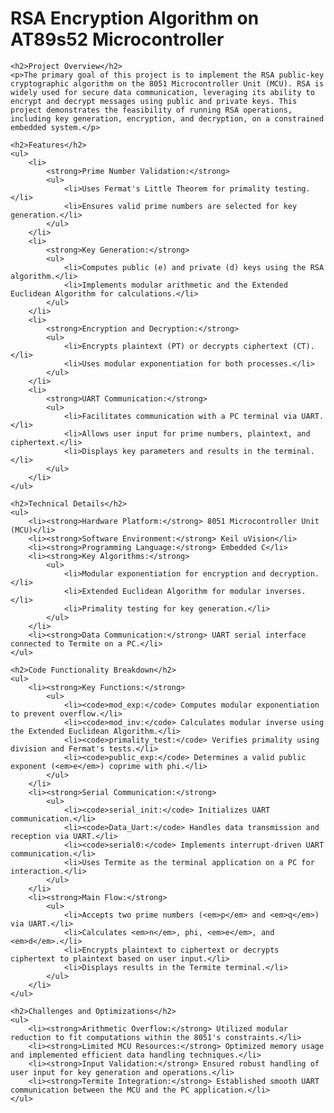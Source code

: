 <!DOCTYPE html>
<html lang="en">
<head>
    <meta charset="UTF-8">
    <meta name="viewport" content="width=device-width, initial-scale=1.0">
    <title>RSA Encryption Algorithm on AT89s52</title>
</head>
<body>
    <h1>RSA Encryption Algorithm on AT89s52 Microcontroller</h1>

    <h2>Project Overview</h2>
    <p>The primary goal of this project is to implement the RSA public-key cryptographic algorithm on the 8051 Microcontroller Unit (MCU). RSA is widely used for secure data communication, leveraging its ability to encrypt and decrypt messages using public and private keys. This project demonstrates the feasibility of running RSA operations, including key generation, encryption, and decryption, on a constrained embedded system.</p>

    <h2>Features</h2>
    <ul>
        <li>
            <strong>Prime Number Validation:</strong>
            <ul>
                <li>Uses Fermat's Little Theorem for primality testing.</li>
                <li>Ensures valid prime numbers are selected for key generation.</li>
            </ul>
        </li>
        <li>
            <strong>Key Generation:</strong>
            <ul>
                <li>Computes public (e) and private (d) keys using the RSA algorithm.</li>
                <li>Implements modular arithmetic and the Extended Euclidean Algorithm for calculations.</li>
            </ul>
        </li>
        <li>
            <strong>Encryption and Decryption:</strong>
            <ul>
                <li>Encrypts plaintext (PT) or decrypts ciphertext (CT).</li>
                <li>Uses modular exponentiation for both processes.</li>
            </ul>
        </li>
        <li>
            <strong>UART Communication:</strong>
            <ul>
                <li>Facilitates communication with a PC terminal via UART.</li>
                <li>Allows user input for prime numbers, plaintext, and ciphertext.</li>
                <li>Displays key parameters and results in the terminal.</li>
            </ul>
        </li>
    </ul>

    <h2>Technical Details</h2>
    <ul>
        <li><strong>Hardware Platform:</strong> 8051 Microcontroller Unit (MCU)</li>
        <li><strong>Software Environment:</strong> Keil uVision</li>
        <li><strong>Programming Language:</strong> Embedded C</li>
        <li><strong>Key Algorithms:</strong>
            <ul>
                <li>Modular exponentiation for encryption and decryption.</li>
                <li>Extended Euclidean Algorithm for modular inverses.</li>
                <li>Primality testing for key generation.</li>
            </ul>
        </li>
        <li><strong>Data Communication:</strong> UART serial interface connected to Termite on a PC.</li>
    </ul>

    <h2>Code Functionality Breakdown</h2>
    <ul>
        <li><strong>Key Functions:</strong>
            <ul>
                <li><code>mod_exp:</code> Computes modular exponentiation to prevent overflow.</li>
                <li><code>mod_inv:</code> Calculates modular inverse using the Extended Euclidean Algorithm.</li>
                <li><code>primality_test:</code> Verifies primality using division and Fermat's tests.</li>
                <li><code>public_exp:</code> Determines a valid public exponent (<em>e</em>) coprime with phi.</li>
            </ul>
        </li>
        <li><strong>Serial Communication:</strong>
            <ul>
                <li><code>serial_init:</code> Initializes UART communication.</li>
                <li><code>Data_Uart:</code> Handles data transmission and reception via UART.</li>
                <li><code>serial0:</code> Implements interrupt-driven UART communication.</li>
                <li>Uses Termite as the terminal application on a PC for interaction.</li>
            </ul>
        </li>
        <li><strong>Main Flow:</strong>
            <ul>
                <li>Accepts two prime numbers (<em>p</em> and <em>q</em>) via UART.</li>
                <li>Calculates <em>n</em>, phi, <em>e</em>, and <em>d</em>.</li>
                <li>Encrypts plaintext to ciphertext or decrypts ciphertext to plaintext based on user input.</li>
                <li>Displays results in the Termite terminal.</li>
            </ul>
        </li>
    </ul>

    <h2>Challenges and Optimizations</h2>
    <ul>
        <li><strong>Arithmetic Overflow:</strong> Utilized modular reduction to fit computations within the 8051's constraints.</li>
        <li><strong>Limited MCU Resources:</strong> Optimized memory usage and implemented efficient data handling techniques.</li>
        <li><strong>Input Validation:</strong> Ensured robust handling of user input for key generation and operations.</li>
        <li><strong>Termite Integration:</strong> Established smooth UART communication between the MCU and the PC application.</li>
    </ul>
</body>
</html>
